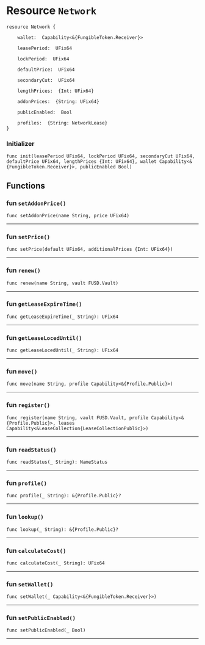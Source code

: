 # Resource `Network`

```cadence
resource Network {

    wallet:  Capability<&{FungibleToken.Receiver}>

    leasePeriod:  UFix64

    lockPeriod:  UFix64

    defaultPrice:  UFix64

    secondaryCut:  UFix64

    lengthPrices:  {Int: UFix64}

    addonPrices:  {String: UFix64}

    publicEnabled:  Bool

    profiles:  {String: NetworkLease}
}
```


### Initializer

```cadence
func init(leasePeriod UFix64, lockPeriod UFix64, secondaryCut UFix64, defaultPrice UFix64, lengthPrices {Int: UFix64}, wallet Capability<&{FungibleToken.Receiver}>, publicEnabled Bool)
```


## Functions

### fun `setAddonPrice()`

```cadence
func setAddonPrice(name String, price UFix64)
```

---

### fun `setPrice()`

```cadence
func setPrice(default UFix64, additionalPrices {Int: UFix64})
```

---

### fun `renew()`

```cadence
func renew(name String, vault FUSD.Vault)
```

---

### fun `getLeaseExpireTime()`

```cadence
func getLeaseExpireTime(_ String): UFix64
```

---

### fun `getLeaseLocedUntil()`

```cadence
func getLeaseLocedUntil(_ String): UFix64
```

---

### fun `move()`

```cadence
func move(name String, profile Capability<&{Profile.Public}>)
```

---

### fun `register()`

```cadence
func register(name String, vault FUSD.Vault, profile Capability<&{Profile.Public}>, leases Capability<&LeaseCollection{LeaseCollectionPublic}>)
```

---

### fun `readStatus()`

```cadence
func readStatus(_ String): NameStatus
```

---

### fun `profile()`

```cadence
func profile(_ String): &{Profile.Public}?
```

---

### fun `lookup()`

```cadence
func lookup(_ String): &{Profile.Public}?
```

---

### fun `calculateCost()`

```cadence
func calculateCost(_ String): UFix64
```

---

### fun `setWallet()`

```cadence
func setWallet(_ Capability<&{FungibleToken.Receiver}>)
```

---

### fun `setPublicEnabled()`

```cadence
func setPublicEnabled(_ Bool)
```

---

